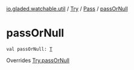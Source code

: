 [io.gladed.watchable.util](../../index.md) / [Try](../index.md) / [Pass](index.md) / [passOrNull](./pass-or-null.md)

# passOrNull

`val passOrNull: `[`T`](index.md#T)

Overrides [Try.passOrNull](../pass-or-null.md)

